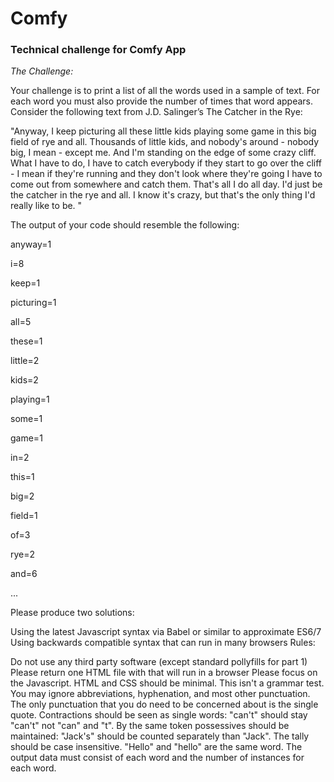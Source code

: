 # Comfy

### Technical challenge for Comfy App
_The Challenge:_

Your challenge is to print a list of all the words used in a sample of text. For each word you must also provide the number of times that word appears. Consider the following text from J.D. Salinger’s The Catcher in the Rye:

"Anyway, I keep picturing all these little kids playing some game in this big field of rye and all. Thousands of little kids, and nobody's around - nobody big, I mean - except me. And I'm standing on the edge of some crazy cliff. What I have to do, I have to catch everybody if they start to go over the cliff - I mean if they're running and they don't look where they're going I have to come out from somewhere and catch them. That's all I do all day. I'd just be the catcher in the rye and all. I know it's crazy, but that's the only thing I'd really like to be. "

The output of your code should resemble the following:

anyway=1

i=8

keep=1

picturing=1

all=5

these=1

little=2

   kids=2

   playing=1

   some=1

   game=1

   in=2

   this=1

   big=2

   field=1

   of=3

   rye=2

   and=6

   ...

 

Please produce two solutions:

Using the latest Javascript syntax via Babel or similar to approximate ES6/7
Using backwards compatible syntax that can run in many browsers
Rules:

Do not use any third party software (except standard pollyfills for part 1)
Please return one HTML file with that will run in a browser
Please focus on the Javascript.  HTML and CSS should be minimal.
This isn't a grammar test. You may ignore abbreviations, hyphenation, and most other punctuation.
The only punctuation that you do need to be concerned about is the single quote. Contractions should be seen as single words: "can't" should stay "can't" not "can" and "t". By the same token possessives should be maintained: "Jack's" should be counted separately than "Jack".
The tally should be case insensitive. "Hello" and "hello" are the same word.
The output data must consist of each word and the number of instances for each word.
